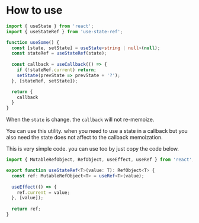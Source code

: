 # How to use

```typescript
import { useState } from 'react';
import { useStateRef } from 'use-state-ref';

function useSome() {
  const [state, setState] = useState<string | null>(null);
  const stateRef = useStateRef(state);
  
  const callback = useCallback(() => {
    if (!stateRef.current) return;
    setState(prevState => prevState + '?');
  }, [stateRef, setState]);

  return {
    callback
  }
}
```

When the `state` is change. the `callback` will not re-memoize.

You can use this utility. when you need to use a state in a callback but you also need the state does not affect to the callback memoization.

This is very simple code. you can use too by just copy the code below.

```typescript
import { MutableRefObject, RefObject, useEffect, useRef } from 'react';

export function useStateRef<T>(value: T): RefObject<T> {
  const ref: MutableRefObject<T> = useRef<T>(value);
  
  useEffect(() => {
    ref.current = value;
  }, [value]);
  
  return ref;
}
```